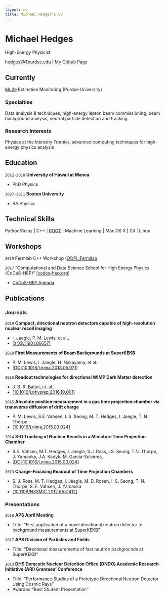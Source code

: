 ```yaml
---
layout: cv
title: Michael Hedges's CV
---
```



# Michael Hedges
High-Energy Physicist

<div id="webaddress">
<a href="mailto:hedges7@purdue.edu">hedges7ATpurdue.edu</a>
| <a href="https://github.com/mhedges">My Github Page</a>
</div>

## Currently
<a href="https://mu2e.fnal.gov/">Mu2e</a> Extinction Monitoring (Purdue
University)

### Specialties
Data analysis & techniques, high-energy lepton beam commissioning, beam
background analysis, neutral particle detection and tracking

### Research interests

Physics at the Intensity Frontier, advanced computing techniques for
high-energy physics analysis


## Education
`2012-2018`
__University of Hawaii at Manoa__

- PhD Physics

`2007-2011`
__Boston University__

- BA Physics


## Technical Skills

Python/Scipy
| C++
| [ROOT](https://root.cern.ch)
| Machine Learning
| Mac OS X
| Git
| Linux

## Workshops
`2019`
Fermlab C++ Workshop ([OOPL:Fermilab](https://www.oopl.com/fnal/index.html)

`2017`
"Computational and Data Science School for High Energy Physics (CoDaS-HEP)" [ [codas-hep.org] ](http://codas-hep.org)
- [CoDaS-HEP Agenda](https://indico.cern.ch/event/625333/timetable/)

## Publications

<!-- A list is also available [online](http://scholar.google.co.uk/citations?user=LTOTl0YAAAAJ) -->

### Journals
`2019`
__Compact, directional neutron detectors capable of high-resolution nuclear recoil imaging__ 
- I. Jaegle, P. M. Lewis, et al.,
- [[arXiv:1901.06657]](arxiv.org/abs/1901.06657)

`2018`
__First Measurements of Beam Backgrounds at SuperKEKB__
- P. M. Lewis, I. Jaegle, H. Nakayama, et al.
- [<a href="https://doi.org/10.1016/j.nima.2018.05.071">DOI:10.1016/j.nima.2018.05.071</a>]

`2016`
__Readout technologies for directional WIMP Dark Matter detection__
- J. B. R. Battat, et. al.,
- [[10.1016/j.physrep.2016.10.001]](https://doi.org/10.1016/j.physrep.2016.10.001)

`2015`
__Absolute position measurement in a gas time projection chamber via transverse
diffusion of drift charge__
- P. M. Lewis, S.E. Vahsen, I. S. Seong, M. T. Hedges, I. Jaegle, T. N. Thorpe
- [[10.1016/j.nima.2015.03.024]](https://doi.org/10.1016/j.nima.2015.03.024)

`2014`
__3-D Tracking of Nuclear Recoils in a Miniature Time Projection Chamber__
- S.E. Vahsen, M.T. Hedges, I. Jaegle, S.J. Ross, I.S. Seong, T.N. Thorpe, J.
Yamaoka, J.A. Kadyk, M. Garcia-Sciveres,
- [<a href="https://doi.org/10.1016/j.nima.2015.03.024">DOI:10.1016/j.nima.2015.03.024</a>]

`2013`
__Charge-Focusing Readout of Time Projection Chambers__
- S. J. Ross, M. T. Hedges, I. Jaegle, M. D. Rosen, I. S. Seong, T. N. Thorpe,
  S. E. Vahsen, J. Yamaoka
- [[10.1109/NSSMIC.2012.6551412]](https://doi.org/10.1109/NSSMIC.2012.6551412)

### Presentations
`2018`
__APS April Meeting__
- Title: “First application of a novel directional neutron detector to background measurements at SuperKEKB”

`2017`
__APS Division of Particles and Fields__
- Title: “Directional measurements of fast neutron backgrounds at SuperKEKB”

`2013`
__DHS Domestic Nuclear Detection Office (DNDO) Academic Research Initiative
(ARI) Grantees’ Conference__
- Title: “Performance Studies of a Prototype Directional Neutron Detector Using Cosmic Rays”
- Awarded “Best Student Presentation”


<!-- ### Footer
Last updated: February 2019-->
